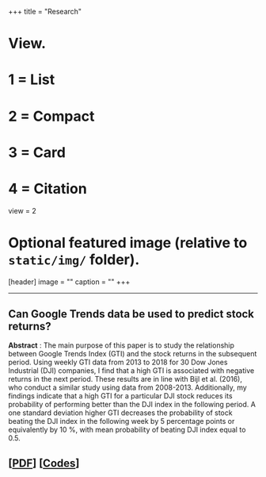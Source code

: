 +++
title = "Research"

# View.
#   1 = List
#   2 = Compact
#   3 = Card
#   4 = Citation
view = 2

# Optional featured image (relative to `static/img/` folder).
[header]
image = ""
caption = ""
+++

---
## Can Google Trends data be used to predict stock returns?
**Abstract** : The main purpose of this paper is to study the relationship between Google Trends Index (GTI)
and the stock returns in the subsequent period. Using weekly GTI data from 2013 to 2018 for 30
Dow Jones Industrial (DJI) companies, I find that a high GTI is associated with negative returns
in the next period. These results are in line with Bijl et al. (2016), who conduct a similar study
using data from 2008-2013. Additionally, my findings indicate that a high GTI for a particular DJI
stock reduces its probability of performing better than the DJI index in the following period. A
one standard deviation higher GTI decreases the probability of stock beating the DJI index in the
following week by 5 percentage points or equivalently by 10 %, with mean probability of beating DJI
index equal to 0.5. 

\[[PDF](https://nbviewer.jupyter.org/github.com/jugalm/Google-trends-stock-data/blob/master/final_paper.pdf)\] \[[Codes](https://nbviewer.jupyter.org/github/jugalm/Google-trends-stock-data/blob/master/poster.ipynb)\] 
---
